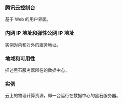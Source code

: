 ### 腾讯云控制台  
基于 Web 的用户界面。
### 内网 IP 地址和弹性公网 IP 地址
实例对内和对外的服务地址。
### 地域和可用性 
描述黑石服务器所在的数据中心。
### 实例 
云上的物理计算资源，即一台运行在数据中心的黑石服务器。






